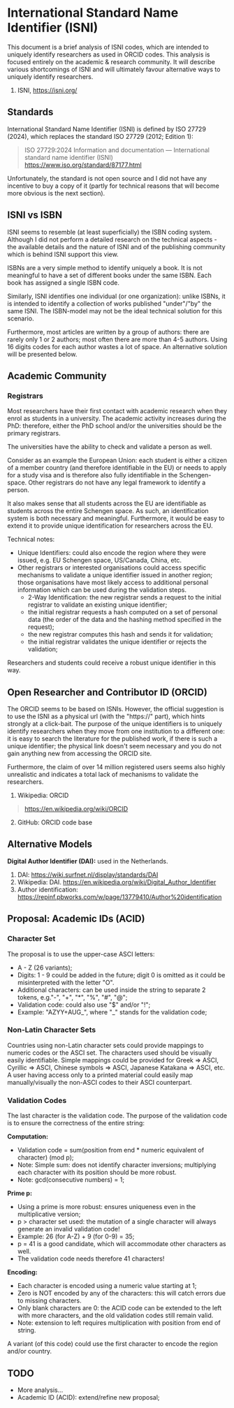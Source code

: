 
# International Standard Name Identifier (ISNI)

This document is a brief analysis of ISNI codes, which are intended to uniquely identify researchers as used in ORCID codes. This analysis is focused entirely on the academic & research community. It will describe various shortcomings of ISNI and will ultimately favour alternative ways to uniquely identify researchers.


1. ISNI, https://isni.org/


## Standards

International Standard Name Identifier (ISNI) is defined by ISO 27729 (2024), which replaces the standard ISO 27729 (2012; Edition 1):
> ISO 27729:2024 Information and documentation —
> International standard name identifier (ISNI)
> https://www.iso.org/standard/87177.html

Unfortunately, the standard is not open source and I did not have any incentive to buy a copy of it (partly for technical reasons that will become more obvious is the next section).


## ISNI vs ISBN

ISNI seems to resemble (at least superficially) the ISBN coding system. Although I did not perform a detailed research on the technical aspects - the available details and the nature of ISNI and of the publishing community which is behind ISNI support this view.

ISBNs are a very simple method to identify uniquely a book. It is not meaningful to have a set of different books under the same ISBN. Each book has assigned a single ISBN code.

Similarly, ISNI identifies one individual (or one organization): unlike ISBNs, it is intended to identify a collection of works published "under"/"by" the same ISNI. The ISBN-model may not be the ideal technical solution for this scenario.

Furthermore, most articles are written by a group of authors: there are rarely only 1 or 2 authors; most often there are more than 4-5 authors. Using 16 digits codes for each author wastes a lot of space. An alternative solution will be presented below.


## Academic Community

### Registrars

Most researchers have their first contact with academic research when they enrol as students in a university. The academic activity increases during the PhD: therefore, either the PhD school and/or the universities should be the primary registrars.

The universities have the ability to check and validate a person as well.

Consider as an example the European Union: each student is either a citizen of a member country (and therefore identifiable in the EU) or needs to apply for a study visa and is therefore also fully identifiable in the Schengen-space. Other registrars do not have any legal framework to identify a person.

It also makes sense that all students across the EU are identifiable as students across the entire Schengen space. As such, an identification system is both necessary and meaningful. Furthermore, it would be easy to extend it to provide unique identification for researchers across the EU.

Technical notes:
- Unique Identifiers: could also encode the region where they were issued, e.g. EU Schengen space, US/Canada, China, etc.
- Other registrars or interested organisations could access specific mechanisms to validate a unique identifier issued in another region; those organisations have most likely access to additional personal information which can be used during the validation steps.
  - 2-Way Identification: the new registrar sends a request to the initial registrar to validate an existing unique identifier;
  - the initial registrar requests a hash computed on a set of personal data (the order of the data and the hashing method specified in the request);
  - the new registrar computes this hash and sends it for validation;
  - the initial registrar validates the unique identifier or rejects the validation;

Researchers and students could receive a robust unique identifier in this way.


## Open Researcher and Contributor ID (ORCID)

The ORCID seems to be based on ISNIs. However, the official suggestion is to use the ISNI as a physical url (with the "https://" part), which hints strongly at a click-bait. The purpose of the unique identifiers is to uniquely identify researchers when they move from one institution to a different one: it is easy to search the literature for the published work, if there is such a unique identifier; the physical link doesn't seem necessary and you do not gain anything new from accessing the ORCID site.

Furthermore, the claim of over 14 million registered users seems also highly unrealistic and indicates a total lack of mechanisms to validate the researchers.

1. Wikipedia: ORCID
> https://en.wikipedia.org/wiki/ORCID
2. GitHub: ORCID code base
> 


## Alternative Models

**Digital Author Identifier (DAI):** used in the Netherlands.
1. DAI: https://wiki.surfnet.nl/display/standards/DAI
2. Wikipedia: DAI. https://en.wikipedia.org/wiki/Digital_Author_Identifier
3. Author identification: https://repinf.pbworks.com/w/page/13779410/Author%20identification


## Proposal: Academic IDs (ACID)

### Character Set

The proposal is to use the upper-case ASCI letters:
- A - Z (26 variants);
- Digits: 1 - 9 could be added in the future; digit 0 is omitted as it could be misinterpreted with the letter "O".
- Additional characters: can be used inside the string to separate 2 tokens, e.g."-", "+", "\*", "%", "#", "@";
- Validation code: could also use "$" and/or "!";
- Example: "AZYY+AUG_", where "_" stands for the validation code;

### Non-Latin Character Sets

Countries using non-Latin character sets could provide mappings to numeric codes or the ASCI set. The characters used should be visually easily identifiable. Simple mappings could be provided for Greek => ASCI, Cyrillic => ASCI, Chinese symbols => ASCI, Japanese Katakana => ASCI, etc. A user having access only to a printed material could easily map manually/visually the non-ASCI codes to their ASCI counterpart.


### Validation Codes

The last character is the validation code. The purpose of the validation code is to ensure the correctness of the entire string:

**Computation:**
- Validation code = sum(position from end \* numeric equivalent of character) (mod p);
- Note: Simple sum: does not identify character inversions; multiplying each character with its position should be more robust.
- Note: gcd(consecutive numbers) = 1;

**Prime p:**
- Using a prime is more robust: ensures uniqueness even in the multiplicative version;
- p > character set used: the mutation of a single character will always generate an invalid validation code!
- Example: 26 (for A-Z) + 9 (for 0-9) = 35;
- p = 41 is a good candidate, which will accommodate other characters as well.
- The validation code needs therefore 41 characters!

**Encoding:**
- Each character is encoded using a numeric value starting at 1;
- Zero is NOT encoded by any of the characters: this will catch errors due to missing characters.
- Only blank characters are 0: the ACID code can be extended to the left with more characters, and the old validation codes still remain valid.
- Note: extension to left requires multiplication with position from end of string.

A variant (of this code) could use the first character to encode the region and/or country.


## TODO

- More analysis...
- Academic ID (ACID): extend/refine new proposal;

